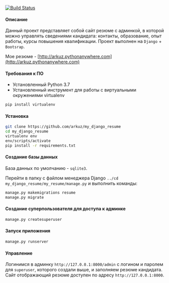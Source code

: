 [![Build Status](https://travis-ci.org/arkuz/my_django_resume.svg?branch=master)](https://travis-ci.org/arkuz/my_django_resume)
#### Описание
Данный проект представляет собой сайт резюме с админкой, в которой можно управлять сведениями кандидата: контакты, образование, опыт работы, курсы повышения квалификации. Проект выполнен на `Django` + `Bootsrap`.

Мое резюме - [http://arkuz.pythonanywhere.com](http://arkuz.pythonanywhere.com)
 
 
#### Требования к ПО
- Установленный Python 3.7
- Установленный инструмент для работы с виртуальными окружениями virtualenv
```bash
pip install virtualenv
```

#### Установка
```bash
git clone https://github.com/arkuz/my_django_resume
cd my_django_resume
virtualenv env
env/scripts/activate
pip install -r requirements.txt
```

#### Создание базы данных
База данных по умолчанию - `sqlite3`.

Перейти в папку с файлом менеджера Django `../cd my_django_resume/my_resume/manage.py` и выполнить команды:
```bash
manage.py makemigrations resume
manage.py migrate
```

#### Создание суперпользователя для доступа к админке
```bash
manage.py createsuperuser
```

#### Запуск приложения
```bash
manage.py runserver
```

#### Управление
Логинимся в админку `http://127.0.0.1:8000/admin` с логином и паролем для `superuser`, которого создали выше, и заполняем резюме кандидата. Сайт отображающий резюме доступен по адресу `http://127.0.0.1:8000`.

